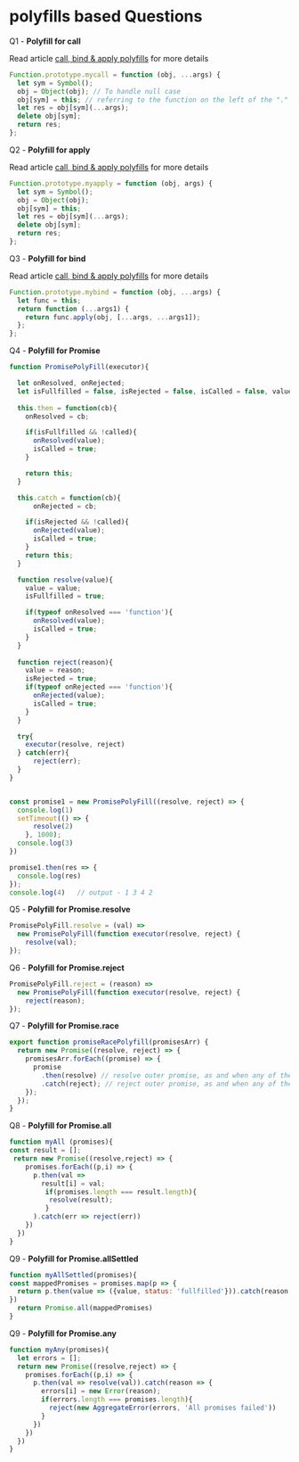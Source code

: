 # polyfills based Questions

Q1 - **Polyfill for call**

Read article [call, bind & apply polyfills](https://dev.to/kirteshbansal/call-apply-and-bind-javascript-methods-their-polyfills-k4e) for more details

```javascript
Function.prototype.mycall = function (obj, ...args) {
  let sym = Symbol();
  obj = Object(obj); // To handle null case
  obj[sym] = this; // referring to the function on the left of the "."
  let res = obj[sym](...args);
  delete obj[sym];
  return res;
};
```


Q2 - **Polyfill for apply**

Read article [call, bind & apply polyfills](https://dev.to/kirteshbansal/call-apply-and-bind-javascript-methods-their-polyfills-k4e) for more details

```javascript
Function.prototype.myapply = function (obj, args) {
  let sym = Symbol();
  obj = Object(obj);
  obj[sym] = this;
  let res = obj[sym](...args);
  delete obj[sym];
  return res;
};
```


Q3 - **Polyfill for bind**

Read article [call, bind & apply polyfills](https://dev.to/kirteshbansal/call-apply-and-bind-javascript-methods-their-polyfills-k4e) for more details

```javascript
Function.prototype.mybind = function (obj, ...args) {
  let func = this;
  return function (...args1) {
    return func.apply(obj, [...args, ...args1]);
  };
};
```



Q4 - **Polyfill for Promise**


```javascript
function PromisePolyFill(executor){

  let onResolved, onRejected;
  let isFullfilled = false, isRejected = false, isCalled = false, value;
 
  this.then = function(cb){
    onResolved = cb;

    if(isFullfilled && !called){
      onResolved(value);
      isCalled = true;
    }

    return this;
  }

  this.catch = function(cb){
      onRejected = cb;

    if(isRejected && !called){
      onRejected(value);
      isCalled = true;
    }
    return this;
  }

  function resolve(value){
    value = value;
    isFullfilled = true;

    if(typeof onResolved === 'function'){
      onResolved(value);
      isCalled = true;
    }
  }
  
  function reject(reason){
    value = reason;
    isRejected = true;
    if(typeof onRejected === 'function'){
      onRejected(value);
      isCalled = true;
    }
  }

  try{
    executor(resolve, reject)
  } catch(err){
      reject(err);
  }
}


const promise1 = new PromisePolyFill((resolve, reject) => {
  console.log(1)
  setTimeout(() => {
      resolve(2)
    }, 1000);
  console.log(3)
})

promise1.then(res => {
  console.log(res)
});
console.log(4)   // output - 1 3 4 2
```



Q5 - **Polyfill for Promise.resolve**


```javascript
PromisePolyFill.resolve = (val) =>
  new PromisePolyFill(function executor(resolve, reject) {
    resolve(val);
});
```


Q6 - **Polyfill for Promise.reject**


```javascript
PromisePolyFill.reject = (reason) =>
  new PromisePolyFill(function executor(resolve, reject) {
    reject(reason);
});
```


Q7 - **Polyfill for Promise.race**


```javascript
export function promiseRacePolyfill(promisesArr) {
  return new Promise((resolve, reject) => {
    promisesArr.forEach((promise) => {
      promise
        .then(resolve) // resolve outer promise, as and when any of the input promise resolves
        .catch(reject); // reject outer promise, as and when any of the input promise rejects
    });
  });
}
```


Q8 - **Polyfill for Promise.all**


```javascript
function myAll (promises){
const result = [];
 return new Promise((resolve,reject) => {
    promises.forEach((p,i) => {
      p.then(val => 
        result[i] = val;
         if(promises.length === result.length){
          resolve(result);
         }
      ).catch(err => reject(err))
    })
  }) 
}
```


Q9 - **Polyfill for Promise.allSettled**


```javascript
function myAllSettled(promises){
const mappedPromises = promises.map(p => {
  return p.then(value => ({value, status: 'fullfilled'})).catch(reason => ({reason, status: 'rejected'}))
})
  return Promise.all(mappedPromises)
}
```


Q9 - **Polyfill for Promise.any**


```javascript
function myAny(promises){
  let errors = [];
  return new Promise((resolve,reject) => {
    promises.forEach((p,i) => {
      p.then(val => resolve(val)).catch(reason => {
        errors[i] = new Error(reason);
        if(errors.length === promises.length){
          reject(new AggregateError(errors, 'All promises failed'))
        }
      })
    })
  })
}
```


